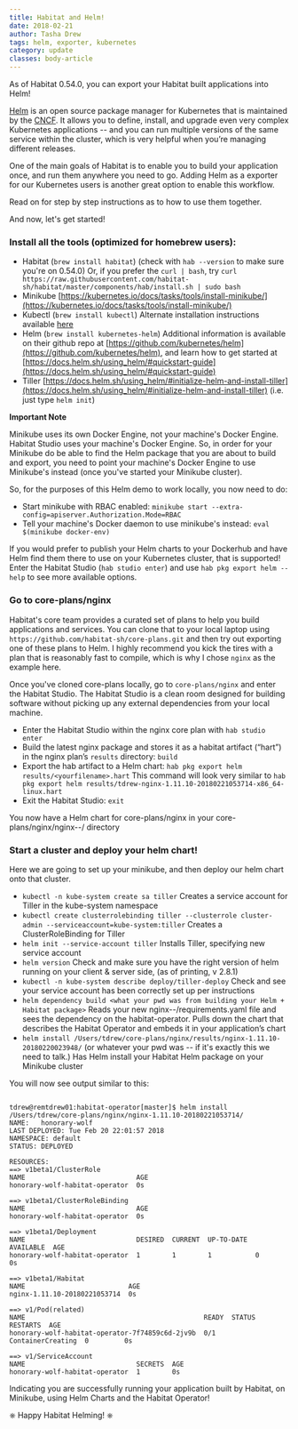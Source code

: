 ```yaml
---
title: Habitat and Helm!
date: 2018-02-21
author: Tasha Drew
tags: helm, exporter, kubernetes
category: update
classes: body-article
---
```


As of Habitat 0.54.0, you can export your Habitat built applications into Helm! 

[Helm](https://helm.sh/) is an open source package manager for Kubernetes that is maintained by the [CNCF](https://www.cncf.io/). It allows you to define, install, and upgrade even very complex Kubernetes applications -- and you can run multiple versions of the same service within the cluster, which is very helpful when you’re managing different releases.

One of the main goals of Habitat is to enable you to build your application once, and run them anywhere you need to go. Adding Helm as a exporter for our Kubernetes users is another great option to enable this workflow.

Read on for step by step instructions as to how to use them together.  

And now, let's get started! 

### Install all the tools (optimized for homebrew users): 

* Habitat (`brew install habitat`) (check with `hab --version` to make sure you're on 0.54.0) Or, if you prefer the `curl | bash`, try `curl https://raw.githubusercontent.com/habitat-sh/habitat/master/components/hab/install.sh | sudo bash`
* Minikube [https://kubernetes.io/docs/tasks/tools/install-minikube/](https://kubernetes.io/docs/tasks/tools/install-minikube/) 
* Kubectl (`brew install kubectl`) Alternate installation instructions available [here](https://kubernetes.io/docs/tasks/tools/install-kubectl/)
* Helm (`brew install kubernetes-helm`) Additional information is available on their github repo at [https://github.com/kubernetes/helm](https://github.com/kubernetes/helm), and learn how to get started at [https://docs.helm.sh/using_helm/#quickstart-guide](https://docs.helm.sh/using_helm/#quickstart-guide)
* Tiller [https://docs.helm.sh/using_helm/#initialize-helm-and-install-tiller](https://docs.helm.sh/using_helm/#initialize-helm-and-install-tiller) (i.e. just type `helm init`) 

**Important Note** 

Minikube uses its own Docker Engine, not your machine's Docker Engine. Habitat Studio uses your machine's Docker Engine. So, in order for your Minikube do be able to find the Helm package that you are about to build and export, you need to point your machine's Docker Engine to use Minikube's instead (once you've started your Minikube cluster). 

So, for the purposes of this Helm demo to work locally, you now need to do: 

* Start minikube with RBAC enabled: `minikube start --extra-config=apiserver.Authorization.Mode=RBAC` 
* Tell your machine's Docker daemon to use minikube's instead: `eval $(minikube docker-env)`

If you would prefer to publish your Helm charts to your Dockerhub and have Helm find them there to use on your Kubernetes cluster, that is supported! Enter the Habitat Studio (`hab studio enter`) and use `hab pkg export helm --help` to see more available options.

### Go to core-plans/nginx 

Habitat's core team provides a curated set of plans to help you build applications and services. You can clone that to your local laptop using `https://github.com/habitat-sh/core-plans.git` and then try out exporting one of these plans to Helm. I highly recommend you kick the tires with a plan that is reasonably fast to compile, which is why I chose `nginx` as the example here.

Once you've cloned core-plans locally, go to `core-plans/nginx` and enter the Habitat Studio. The Habitat Studio is a clean room designed for building software without picking up any external dependencies from your local machine.

* Enter the Habitat Studio within the nginx core plan with `hab studio enter`
* Build the latest nginx package and stores it as a habitat artifact (“hart”) in the nginx plan’s `results` directory: `build`
* Export the hab artifact to a Helm chart: `hab pkg export helm results/<yourfilename>.hart` This command will look very similar to `hab pkg export helm results/tdrew-nginx-1.11.10-20180221053714-x86_64-linux.hart`
* Exit the Habitat Studio: `exit`

You now have a Helm chart for core-plans/nginx in your core-plans/nginx/nginx-<version>-<datestamp>/ directory

### Start a cluster and deploy your helm chart!

Here we are going to set up your minikube, and then deploy our helm chart onto that cluster.

* `kubectl -n kube-system create sa tiller` Creates a service account for Tiller in the kube-system namespace
* `kubectl create clusterrolebinding tiller --clusterrole cluster-admin --serviceaccount=kube-system:tiller` Creates a ClusterRoleBinding for Tiller
* `helm init --service-account tiller` Installs Tiller, specifying new service account 
* `helm version` Check and make sure you have the right version of helm running on your client & server side, (as of printing, v 2.8.1) 
* `kubectl -n kube-system describe deploy/tiller-deploy` Check and see your service account has been correctly set up per instructions
* `helm dependency build <what your pwd was from building your Helm + Habitat package>` Reads your new nginx-<version>-<timestamp>/requirements.yaml file and sees the dependency on the habitat-operator. Pulls down the chart that describes the Habitat Operator and embeds it in your application’s chart 
* `helm install /Users/tdrew/core-plans/nginx/results/nginx-1.11.10-20180220023948/` (or whatever your pwd was -- if it's exactly this we need to talk.) Has Helm install your Habitat Helm package on your Minikube cluster

You will now see output similar to this: 

```

tdrew@remtdrew01:habitat-operator[master]$ helm install /Users/tdrew/core-plans/nginx/nginx-1.11.10-20180221053714/
NAME:   honorary-wolf
LAST DEPLOYED: Tue Feb 20 22:01:57 2018
NAMESPACE: default
STATUS: DEPLOYED

RESOURCES:
==> v1beta1/ClusterRole
NAME                            AGE
honorary-wolf-habitat-operator  0s

==> v1beta1/ClusterRoleBinding
NAME                            AGE
honorary-wolf-habitat-operator  0s

==> v1beta1/Deployment
NAME                            DESIRED  CURRENT  UP-TO-DATE  AVAILABLE  AGE
honorary-wolf-habitat-operator  1        1        1           0          0s

==> v1beta1/Habitat
NAME                          AGE
nginx-1.11.10-20180221053714  0s

==> v1/Pod(related)
NAME                                             READY  STATUS             RESTARTS  AGE
honorary-wolf-habitat-operator-7f74859c6d-2jv9b  0/1    ContainerCreating  0         0s

==> v1/ServiceAccount
NAME                            SECRETS  AGE
honorary-wolf-habitat-operator  1        0s

```

Indicating you are successfully running your application built by Habitat, on Minikube, using Helm Charts and the Habitat Operator! 

⎈ Happy Habitat Helming! ⎈

